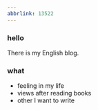 ```yaml
---
abbrlink: 13522
---
```

### hello

There is my English blog.

### what

- feeling in my life
- views after reading books
- other I want to write

